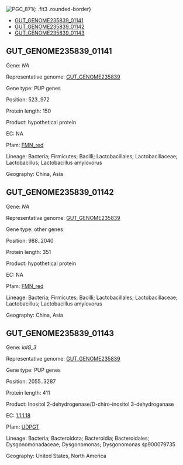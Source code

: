 ![PGC_871](../static/images/Clusters_figure/PGC_871.jpg){: .fit3 .rounded-border}

<ul id="myTab" class="nav nav-tabs">
  <li class="active">
        <a href="#tab1" data-toggle="tab">GUT_GENOME235839_01141</a>
  </li>
<li><a href="#tab2" data-toggle="tab">GUT_GENOME235839_01142</a></li>
<li><a href="#tab3" data-toggle="tab">GUT_GENOME235839_01143</a></li>
</ul>

<div id="myTabContent" class="tab-content">
  <div class="tab-pane fade in active" id="tab1">

<h2 id="GUT_GENOME235839_01141">GUT_GENOME235839_01141</h2>
<p>Gene: <em>NA</em>
<p>Representative genome: <a href="https://www.ebi.ac.uk/metagenomics/genomes/MGYG-HGUT-00161">GUT_GENOME235839</a></p>
<p>Gene type: PUP genes</p>
<p>Position: 523..972</p>
<p>Protein length: 150</p>
<p>Product: hypothetical protein</p>
<p>EC: NA</p>
<p>Pfam: <a href="http://pfam.xfam.org/family/FMN_red">FMN_red</a></p>

<p>Lineage: Bacteria; Firmicutes; Bacilli; Lactobacillales; Lactobacillaceae; Lactobacillus; Lactobacillus amylovorus</p>
<p>Geography: China, Asia</p>
  </div>

  <div class="tab-pane fade" id="tab2">

<h2 id="GUT_GENOME235839_01142">GUT_GENOME235839_01142</h2>
<p>Gene: <em>NA</em></p>
<p>Representative genome: <a href="https://www.ebi.ac.uk/metagenomics/genomes/MGYG-HGUT-00161">GUT_GENOME235839</a></p>
<p>Gene type: other genes</p>
<p>Position: 988..2040</p>
<p>Protein length: 351</p>
<p>Product: hypothetical protein</p>
<p>EC: NA</p>
<p>Pfam: <a href="http://pfam.xfam.org/family/FMN_red">FMN_red</a></p>

<p>Lineage: Bacteria; Firmicutes; Bacilli; Lactobacillales; Lactobacillaceae; Lactobacillus; Lactobacillus amylovorus</p>
<p>Geography: China, Asia</p>

  </div>
  <div class="tab-pane fade" id="tab3">

<h2 id="GUT_GENOME235839_01143">GUT_GENOME235839_01143</h2>
<p>Gene: <em>iolG_3</em></p>
<p>Representative genome: <a href="https://www.ebi.ac.uk/metagenomics/genomes/MGYG-HGUT-03362">GUT_GENOME235839</a></p>
<p>Gene type: PUP genes</p>
<p>Position: 2055..3287</p>
<p>Protein length: 411</p>
<p>Product: Inositol 2-dehydrogenase/D-chiro-inositol 3-dehydrogenase</p>
<p>EC: <a href="https://www.brenda-enzymes.org/enzyme.php?ecno=1.1.1.18">1.1.1.18</a></p>
<p>Pfam: <a href="http://pfam.xfam.org/family/UDPGT">UDPGT</a></p>

<p>Lineage: Bacteria; Bacteroidota; Bacteroidia; Bacteroidales; Dysgonomonadaceae; Dysgonomonas; Dysgonomonas sp900079735</p>
<p>Geography: United States, North America</p>

  </div>
</div>
